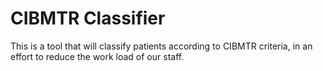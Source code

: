 # CIBMTR Classifier

This is a tool that will classify patients according to CIBMTR criteria, in an effort to reduce the work load of our staff.
